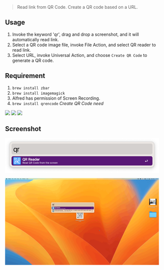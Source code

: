 > Read link from QR Code. Create a QR code based on a URL.

## Usage

1. Invoke the keyword 'qr', drag and drop a screenshot, and it will automatically read link.
2. Select a QR code image file, invoke File Action, and select QR reader to read link.
3. Select URL, invoke Universal Action, and choose `Create QR Code` to generate a QR code.


## Requirement

1. `brew install zbar`
2. `brew install imagemagick`
3. Alfred has permission of Screen Recording.
4. `brew install qrencode` *Create QR Code need*



[![](https://img.shields.io/badge/version-v0.6-green?style=for-the-badge)]()
[![](https://img.shields.io/badge/download-click-blue?style=for-the-badge)](https://github.com/alanhe421/alfred-workflows/raw/master/qr-reader/QR%20Reader.alfredworkflow)
[![](https://img.shields.io/badge/Install%20In%20Alfred-8A2BE2?style=for-the-badge)](https://alfred.app/workflows/alanhe/qr-reader/install/)



<!-- more -->


## Screenshot

![](screenshots/screenshot.png)

![](screenshots/screenshot.gif)
